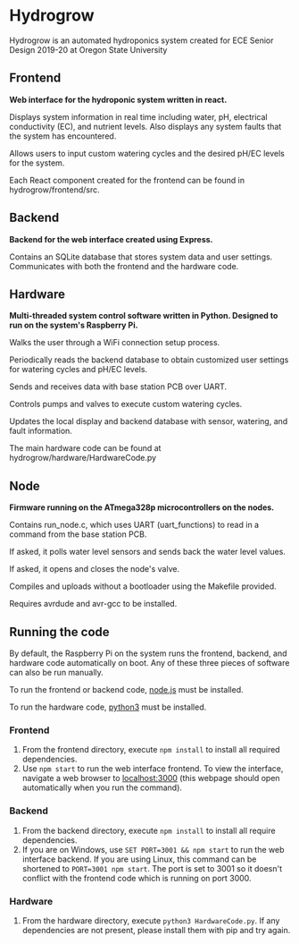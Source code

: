 # Hydrogrow

Hydrogrow is an automated hydroponics system created for ECE Senior Design 2019-20 at Oregon State University

## Frontend

**Web interface for the hydroponic system written in react.**

Displays system information in real time including water, pH, electrical conductivity (EC), and nutrient levels. Also displays any system faults that the system has encountered.

Allows users to input custom watering cycles and the desired pH/EC levels for the system.

Each React component created for the frontend can be found in hydrogrow/frontend/src.

## Backend

**Backend for the web interface created using Express.**

Contains an SQLite database that stores system data and user settings. Communicates with both the frontend and the hardware code.

## Hardware

**Multi-threaded system control software written in Python. Designed to run on the system's Raspberry Pi.**

Walks the user through a WiFi connection setup process.

Periodically reads the backend database to obtain customized user settings for watering cycles and pH/EC levels.

Sends and receives data with base station PCB over UART.

Controls pumps and valves to execute custom watering cycles.

Updates the local display and backend database with sensor, watering, and fault information.

The main hardware code can be found at hydrogrow/hardware/HardwareCode.py

## Node

**Firmware running on the ATmega328p microcontrollers on the nodes.**

Contains run_node.c, which uses UART (uart_functions) to read in a command from the base station PCB.

If asked, it polls water level sensors and sends back the water level values.

If asked, it opens and closes the node's valve.

Compiles and uploads without a bootloader using the Makefile provided.

Requires avrdude and avr-gcc to be installed. 


## Running the code
By default, the Raspberry Pi on the system runs the frontend, backend, and hardware code automatically on boot. Any of these three pieces of software can also be run manually.

To run the frontend or backend code, [node.js](https://nodejs.org/) must be installed.

To run the hardware code, [python3](https://www.python.org/downloads/) must be installed.

### Frontend
1. From the frontend directory, execute ```npm install``` to install all required dependencies.
2. Use ```npm start``` to run the web interface frontend. To view the interface, navigate a web browser to [localhost:3000](localhost:3000) (this webpage should open automatically when you run the command).

### Backend
1. From the backend directory, execute ```npm install``` to install all require dependencies.
2. If you are on Windows, use ```SET PORT=3001 && npm start``` to run the web interface backend. If you are using Linux, this command can be shortened to ```PORT=3001 npm start```. The port is set to 3001 so it doesn't conflict with the frontend code which is running on port 3000.

### Hardware
1. From the hardware directory, execute ```python3 HardwareCode.py```. If any dependencies are not present, please install them with pip and try again.
